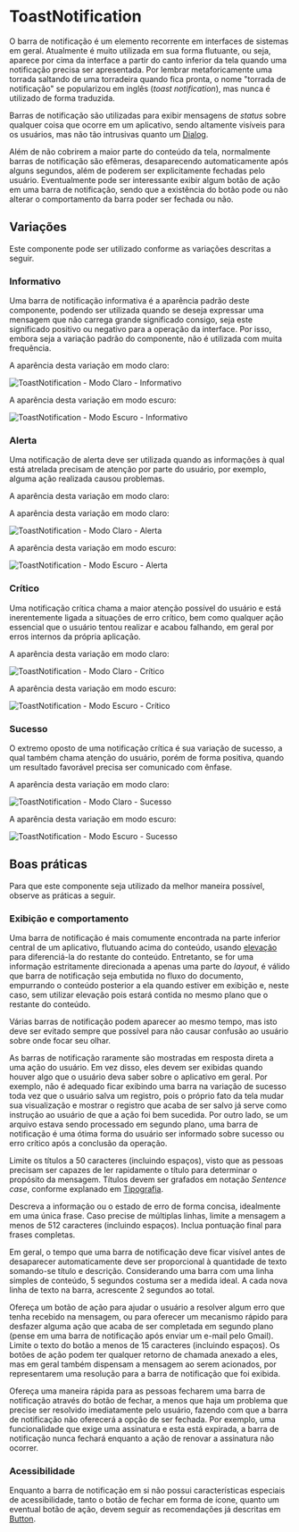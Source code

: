 # ToastNotification

O barra de notificação é um elemento recorrente em interfaces de sistemas em geral. Atualmente é muito utilizada em sua forma flutuante, ou seja, aparece por cima da interface a partir do canto inferior da tela quando uma notificação precisa ser apresentada. Por lembrar metaforicamente uma torrada saltando de uma torradeira quando fica pronta, o nome "torrada de notificação" se popularizou em inglês (_toast notification_), mas nunca é utilizado de forma traduzida.

Barras de notificação são utilizadas para exibir mensagens de _status_ sobre qualquer coisa que ocorre em um aplicativo, sendo altamente visíveis para os usuários, mas não tão intrusivas quanto um [Dialog](./dialog.md).

Além de não cobrirem a maior parte do conteúdo da tela, normalmente barras de notificação são efêmeras, desaparecendo automaticamente após alguns segundos, além de poderem ser explicitamente fechadas pelo usuário. Eventualmente pode ser interessante exibir algum botão de ação em uma barra de notificação, sendo que a existência do botão pode ou não alterar o comportamento da barra poder ser fechada ou não.

<LinkToCpsElements name="notification" />

## Variações

Este componente pode ser utilizado conforme as variações descritas a seguir.

### Informativo

Uma barra de notificação informativa é a aparência padrão deste componente, podendo ser utilizada quando se deseja expressar uma mensagem que não carrega grande significado consigo, seja este significado positivo ou negativo para a operação da interface. Por isso, embora seja a variação padrão do componente, não é utilizada com muita frequência.

A aparência desta variação em modo claro:

![ToastNotification - Modo Claro - Informativo](../assets/images/component-toastnotification-light-information.png)

A aparência desta variação em modo escuro:

![ToastNotification - Modo Escuro - Informativo](../assets/images/component-toastnotification-dark-information.png)

### Alerta

Uma notificação de alerta deve ser utilizada quando as informações à qual está atrelada precisam de atenção por parte do usuário, por exemplo, alguma ação realizada causou problemas.

A aparência desta variação em modo claro:

A aparência desta variação em modo claro:

![ToastNotification - Modo Claro - Alerta](../assets/images/component-toastnotification-light-warning.png)

A aparência desta variação em modo escuro:

![ToastNotification - Modo Escuro - Alerta](../assets/images/component-toastnotification-dark-warning.png)

### Crítico

Uma notificação crítica chama a maior atenção possível do usuário e está inerentemente ligada a situações de erro crítico, bem como qualquer ação essencial que o usuário tentou realizar e acabou falhando, em geral por erros internos da própria aplicação.

A aparência desta variação em modo claro:

![ToastNotification - Modo Claro - Crítico](../assets/images/component-toastnotification-light-critical.png)

A aparência desta variação em modo escuro:

![ToastNotification - Modo Escuro - Crítico](../assets/images/component-toastnotification-dark-critical.png)

### Sucesso

O extremo oposto de uma notificação crítica é sua variação de sucesso, a qual também chama atenção do usuário, porém de forma positiva, quando um resultado favorável precisa ser comunicado com ênfase.

A aparência desta variação em modo claro:

![ToastNotification - Modo Claro - Sucesso](../assets/images/component-toastnotification-light-success.png)

A aparência desta variação em modo escuro:

![ToastNotification - Modo Escuro - Sucesso](../assets/images/component-toastnotification-dark-success.png)

## Boas práticas

Para que este componente seja utilizado da melhor maneira possível, observe as práticas a seguir.

### Exibição e comportamento

Uma barra de notificação é mais comumente encontrada na parte inferior central de um aplicativo, flutuando acima do conteúdo, usando [elevação](../guia-visual/elevacao.md#shadow-lg) para diferenciá-la do restante do conteúdo. Entretanto, se for uma informação estritamente direcionada a apenas uma parte do _layout_, é válido que barra de notificação seja embutida no fluxo do documento, empurrando o conteúdo posterior a ela quando estiver em exibição e, neste caso, sem utilizar elevação pois estará contida no mesmo plano que o restante do conteúdo.

Várias barras de notificação podem aparecer ao mesmo tempo, mas isto deve ser evitado sempre que possível para não causar confusão ao usuário sobre onde focar seu olhar.

As barras de notificação raramente são mostradas em resposta direta a uma ação do usuário. Em vez disso, eles devem ser exibidas quando houver algo que o usuário deva saber sobre o aplicativo em geral. Por exemplo, não é adequado ficar exibindo uma barra na variação de sucesso toda vez que o usuário salva um registro, pois o próprio fato da tela mudar sua visualização e mostrar o registro que acaba de ser salvo já serve como instrução ao usuário de que a ação foi bem sucedida. Por outro lado, se um arquivo estava sendo processado em segundo plano, uma barra de notificação é uma ótima forma do usuário ser informado sobre sucesso ou erro crítico após a conclusão da operação.

Limite os títulos a 50 caracteres (incluindo espaços), visto que as pessoas precisam ser capazes de ler rapidamente o título para determinar o propósito da mensagem. Títulos devem ser grafados em notação _Sentence case_, conforme explanado em [Tipografia](../guia-visual/tipografia.md#regras-de-formatação).

Descreva a informação ou o estado de erro de forma concisa, idealmente em uma única frase. Caso precise de múltiplas linhas, limite a mensagem a menos de 512 caracteres (incluindo espaços). Inclua pontuação final para frases completas.

Em geral, o tempo que uma barra de notificação deve ficar visível antes de desaparecer automaticamente deve ser proporcional à quantidade de texto somando-se título e descrição. Considerando uma barra com uma linha simples de conteúdo, 5 segundos costuma ser a medida ideal. A cada nova linha de texto na barra, acrescente 2 segundos ao total.

Ofereça um botão de ação para ajudar o usuário a resolver algum erro que tenha recebido na mensagem, ou para oferecer um mecanismo rápido para desfazer alguma ação que acaba de ser completada em segundo plano (pense em uma barra de notificação após enviar um e-mail pelo Gmail). Limite o texto do botão a menos de 15 caracteres (incluindo espaços). Os botões de ação podem ter qualquer retorno de chamada anexado a eles, mas em geral também dispensam a mensagem ao serem acionados, por representarem uma resolução para a barra de notificação que foi exibida.

Ofereça uma maneira rápida para as pessoas fecharem uma barra de notificação através do botão de fechar, a menos que haja um problema que precise ser resolvido imediatamente pelo usuário, fazendo com que a barra de notificação não oferecerá a opção de ser fechada. Por exemplo, uma funcionalidade que exige uma assinatura e esta está expirada, a barra de notificação nunca fechará enquanto a ação de renovar a assinatura não ocorrer.

### Acessibilidade

Enquanto a barra de notificação em si não possui características especiais de acessibilidade, tanto o botão de fechar em forma de ícone, quanto um eventual botão de ação, devem seguir as recomendações já descritas em [Button](./button.md).
